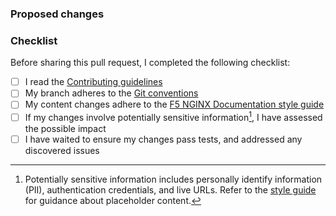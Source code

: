 ### Proposed changes

[//]: # "Write a clear and concise description of what the pull request changes."
[//]: # "You can use our Commit messages guidance for this."
[//]: # "https://github.com/nginx/documentation/blob/main/documentation/git-conventions.md#commit-messages"

[//]: # "First, explain what was changed, and why. This should be most of the detail."
[//]: # "Then how the changes were made, such as referring to existing styles and conventions."
[//]: # "Finish by noting anything beyond the scope of the PR changes that may be affected."

[//]: # "Include information on testing if relevant and non-obvious from the deployment preview."
[//]: # "For expediency, you can use screenshots to show small before and after examples."

[//]: # "If the changes were defined by a GitHub issue, reference it using keywords."
[//]: # "https://docs.github.com/en/get-started/writing-on-github/working-with-advanced-formatting/using-keywords-in-issues-and-pull-requests"

[//]: # "DO NOT LINK TO ANY INTERNAL, NON-PUBLIC RESOURCES. THIS INCLUDES INTERNAL REPOSITORY ISSUES OR ANYTHING IN AN INTRANET."
[//]: # "You can make reference to internal discussions without linking to them: see 'Referencing internal information'."
[//]: # "https://github.com/nginx/documentation/blob/main/documentation/closed-contributions.md#referencing-internal-information"

### Checklist

Before sharing this pull request, I completed the following checklist:

- [ ] I read the [Contributing guidelines](/CONTRIBUTING.md)
- [ ] My branch adheres to the [Git conventions](/documentation/git-conventions.md)
- [ ] My content changes adhere to the [F5 NGINX Documentation style guide](/documentation/style-guide.md)
- [ ] If my changes involve potentially sensitive information[^1], I have assessed the possible impact
- [ ] I have waited to ensure my changes pass tests, and addressed any discovered issues

[^1]: Potentially sensitive information includes personally identify information (PII), authentication credentials, and live URLs. Refer to the [style guide](/documentation/style-guide.md) for guidance about placeholder content.